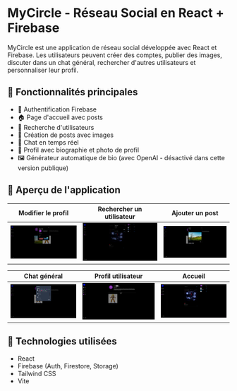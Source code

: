 # MyCircle - Réseau Social en React + Firebase

MyCircle est une application de réseau social développée avec React et Firebase. Les utilisateurs peuvent créer des comptes, publier des images, discuter dans un chat général, rechercher d'autres utilisateurs et personnaliser leur profil.

## 🔧 Fonctionnalités principales

- 🔐 Authentification Firebase
- 🏠 Page d'accueil avec posts
- 🔎 Recherche d'utilisateurs
- 📸 Création de posts avec images
- 💬 Chat en temps réel
- 👤 Profil avec biographie et photo de profil
- 🖼️ Générateur automatique de bio (avec OpenAI - désactivé dans cette version publique)

## 📸 Aperçu de l'application

| Modifier le profil | Rechercher un utilisateur | Ajouter un post |
|--------------------|---------------------------|------------------|
| ![Edit Profil](screenshots/edit-profil.png) | ![Recherche](screenshots/chercher_utilsateur.png) | ![Post](screenshots/ajouter_post.png) |

| Chat général | Profil utilisateur | Accueil |
|--------------|--------------------|---------|
| ![Chat](screenshots/chat.png) | ![Profil](screenshots/profil.png) | ![Home](screenshots/home.png) |

## 🧪 Technologies utilisées

- React
- Firebase (Auth, Firestore, Storage)
- Tailwind CSS
- Vite
